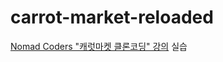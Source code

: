# carrot-market-reloaded

[Nomad Coders "캐럿마켓 클론코딩" 강의](https://nomadcoders.co/carrot-market/lobby) 실습
